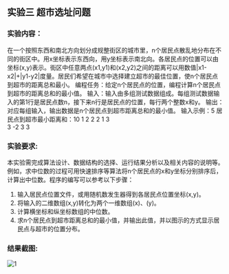 ## 实验三  超市选址问题 ##
### 实验内容： ###
在一个按照东西和南北方向划分成规整街区的城市里，n个居民点散乱地分布在不同的街区中。用x坐标表示东西向，用y坐标表示南北向。各居民点的位置可以由坐标(x,y)表示。街区中任意两点(x1,y1)和(x2,y2)之间的距离可以用数值|x1-x2|+|y1-y2|度量。居民们希望在城市中选择建立超市的最佳位置，使n个居民点到超市的距离总和最小。
编程任务：给定n个居民点的位置，编程计算n个居民点到超市的距离总和的最小值。
输入：输入由多组测试数据组成。每组测试数据输入的第1行是居民点数n，接下来n行是居民点的位置，每行两个整数x和y。
输出：对应每组输入，输出数据是n个居民点到超市距离总和的最小值。
输入示例：5              居民点到超市最小距离和：10
1  2 
2  2 
1  3        
3  -2
3  3
### 实验要求: ###
本实验需完成算法设计、数据结构的选择、运行结果分析以及相关内容的说明等。例如，求中位数的过程可用快速排序等算法将n个居民点的x和y坐标分别排序后，计算出中位数。程序的编写可以参考以下步骤：
1. 输入居民点位置文件，或用随机数发生器得到各居民点位置坐标(x,y)。
2. 将输入的二维数组(x,y)转化为两个一维数组(x)、(y)。
3. 计算横坐标和纵坐标数组的中位数。
4. 求n个居民点到超市距离总和的最小值，并输出此值，并以图示的方式显示居民点与超市的位置分布。
### 结果截图: ###
![1]("images/images.jpg")

